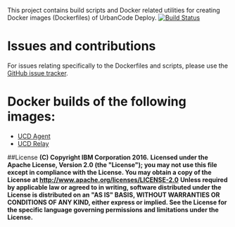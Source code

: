 This project contains build scripts and Docker related utilities for creating Docker images (Dockerfiles) of UrbanCode Deploy.
[![Build Status](https://travis-ci.org/IBM-UrbanCode/UCD-Docker-Images.svg?branch=master)](https://travis-ci.org/IBM-UrbanCode/UCD-Docker-Images)

# Issues and contributions

For issues relating specifically to the Dockerfiles and scripts, please use the [GitHub issue tracker](https://github.com/IBM-UrbanCode/UCD-Docker-Images/issues).

# Docker builds of the following images:
  - [UCD Agent](https://hub.docker.com/r/ibmcom/ucda/)
  - [UCD Relay](https://hub.docker.com/r/ibmcom/ucdr/)

##License
**(C) Copyright IBM Corporation 2016.**
**Licensed under the Apache License, Version 2.0 (the "License"); you may not use this file except in compliance with the License. You may obtain a copy of the License at http://www.apache.org/licenses/LICENSE-2.0**
**Unless required by applicable law or agreed to in writing, software distributed under the License is distributed on an "AS IS" BASIS, WITHOUT WARRANTIES OR CONDITIONS OF ANY KIND, either express or implied. See the License for the specific language governing permissions and limitations under the License.**

